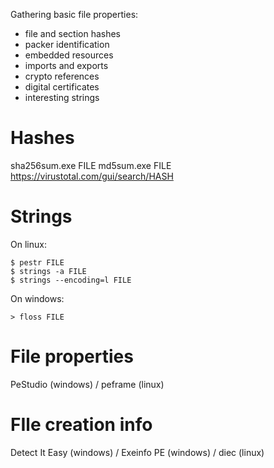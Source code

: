 Gathering basic file properties:
- file and section hashes
- packer identification
- embedded resources
- imports and exports
- crypto references
- digital certificates
- interesting strings

# Hashes
sha256sum.exe FILE
md5sum.exe FILE
https://virustotal.com/gui/search/HASH

# Strings
On linux:
```
$ pestr FILE
$ strings -a FILE
$ strings --encoding=l FILE
```

On windows:
```
> floss FILE
```

# File properties
PeStudio (windows) / peframe (linux)

# FIle creation info
Detect It Easy (windows) / Exeinfo PE (windows) / diec (linux)
